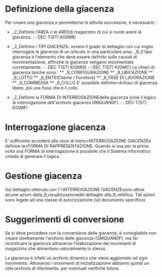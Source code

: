 # Definizione della giacenza
 Per creare una giacenza,e permetterne le attività successive, è necessario : 
 * _2_Definire l'AREA o le AREEdi magazzino di cui si vuole avere la giacenza.
 :  : DEC T(ST) K(GMR)

 * _2_Definire i TIPI GIACENZA, ovvero il  grado  di dettaglio con cui voglio interrogare le giacenze di un articolo in una particolare area.
_R_Il tipo giacenza è l'elemento che deve essere  definito sulle causali di movimentazione, affinchè le giacenze vengano movimentate correttamente.
 :  : DEC T(ST) K(GMQ)
 :  : DEC T(ST) K(GMC)
Le chiavi di giacenza tipiche sono : 
 ** _9_CONFIGURAZIONE
 ** _9_UBICAZIONE
 ** _9_LOTTO
 ** _9_ENTE(Cliente / Fornitore)
 ** _9_FASE DI LAVORAZIONE
 ** _9_COMMESSA
 ** _9_COLLO
E' possibile definire>4chiavi di giacenza libere, più una fissa che è il collo.

 * _2_Definire la FORMA DI INTERROGAZIONEdella giacenza (cioè il logico di interrogazione dell'archivio giacenza GMQUAN0F).
 :  : DEC T(ST) K(GMF)

# Interrogazione giacenza
E' sufficente accedere alla voce di menu>INTERROGAZIONE GIACENZEe definire la>FORMA DI RAPPRESENTAZIONE.
Quando si usa per la prima volta una FORMA di interrogazione è possibile che il Sistema informatico chieda di generare il logico.

# Gestione giacenza
Sul  dettaglio  ottenuto con l'>INTERROGAZIONE GIACENZEsono attive alcune azioni dalla_9_visualizzazionedel dettaglio alla_9_rettifica. Tali azioni sono legate ad una classe di autorizzazione (vd documento specifico).

# Suggerimenti di conversione
Se  si  deve  procedere  con la conversione delle giacenze, è consigliabile non creare direttamente l'archivio delle giacenze (GMQUAN0F), ma far ricorstruire la giacenza attraverso l'elaborazione dei movimenti di magazzino che alimentano naturalmente lo stesso.

La giacenza  è  infatti  un  archivio dinamico che viene aggiornato ad ogni movimento. Attraverso i movimenti  di  inizializzazione  abbiamo  quindi un utile archivio di riferimento, per eventuali verifiche future.
